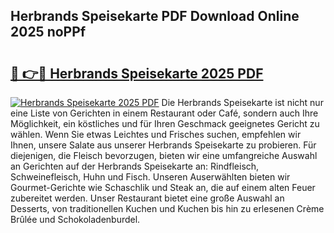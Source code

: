 ## Herbrands Speisekarte PDF Download Online 2025 noPPf

# <h2><a href="http://gc5s5v6.nevu.top/?p=Herbrands+Speisekarte">🔗 👉🔴 Herbrands Speisekarte 2025 PDF</a></h2>

[![Herbrands Speisekarte 2025 PDF](https://i.imgur.com/dBaPXMq.png)](http://gc5s5v6.nevu.top/?p=Herbrands+Speisekarte)
Die Herbrands Speisekarte ist nicht nur eine Liste von Gerichten in einem Restaurant oder Café, sondern auch Ihre Möglichkeit, ein köstliches und für Ihren Geschmack geeignetes Gericht zu wählen. Wenn Sie etwas Leichtes und Frisches suchen, empfehlen wir Ihnen, unsere Salate aus unserer Herbrands Speisekarte zu probieren. Für diejenigen, die Fleisch bevorzugen, bieten wir eine umfangreiche Auswahl an Gerichten auf der Herbrands Speisekarte an: Rindfleisch, Schweinefleisch, Huhn und Fisch. Unseren Auserwählten bieten wir Gourmet-Gerichte wie Schaschlik und Steak an, die auf einem alten Feuer zubereitet werden. Unser Restaurant bietet eine große Auswahl an Desserts, von traditionellen Kuchen und Kuchen bis hin zu erlesenen Crème Brûlée und Schokoladenburdel.
